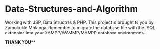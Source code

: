 # Data-Structures-and-Algorithm
Working with JSP, Data Structres & PHP.
This project is brought to you by Zamokuhle Mhlanga.
Remember to migrate the database file with the .SQL extension into your XAMPP/WAMMP/MAMPP database environment..

**************************************THANK YOU****************************************
